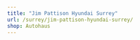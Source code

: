 ```yaml
---
title: "Jim Pattison Hyundai Surrey"
url: /surrey/jim-pattison-hyundai-surrey/
shop: Autohaus
---
```

